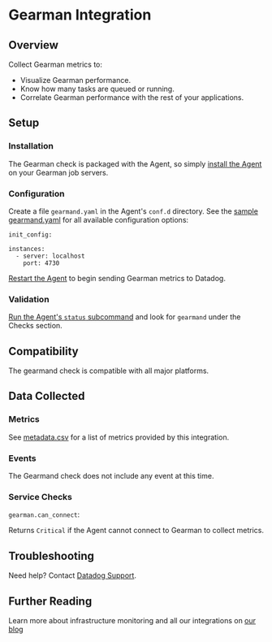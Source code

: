 # Gearman Integration

## Overview

Collect Gearman metrics to:

* Visualize Gearman performance.
* Know how many tasks are queued or running.
* Correlate Gearman performance with the rest of your applications.

## Setup
### Installation

The Gearman check is packaged with the Agent, so simply [install the Agent](https://app.datadoghq.com/account/settings#agent) on your Gearman job servers.

### Configuration

Create a file `gearmand.yaml` in the Agent's `conf.d` directory. See the [sample gearmand.yaml](https://github.com/DataDog/integrations-core/blob/master/gearmand/conf.yaml.example) for all available configuration options:

```
init_config:

instances:
  - server: localhost
    port: 4730
```

[Restart the Agent](https://docs.datadoghq.com/agent/faq/agent-commands/#start-stop-restart-the-agent) to begin sending Gearman metrics to Datadog.

### Validation

[Run the Agent's `status` subcommand](https://docs.datadoghq.com/agent/faq/agent-commands/#agent-status-and-information) and look for `gearmand` under the Checks section.

## Compatibility

The gearmand check is compatible with all major platforms.

## Data Collected
### Metrics

See [metadata.csv](https://github.com/DataDog/integrations-core/blob/master/gearmand/metadata.csv) for a list of metrics provided by this integration.

### Events
The Gearmand check does not include any event at this time.

### Service Checks

`gearman.can_connect`:

Returns `Critical` if the Agent cannot connect to Gearman to collect metrics.

## Troubleshooting
Need help? Contact [Datadog Support](http://docs.datadoghq.com/help/).

## Further Reading
Learn more about infrastructure monitoring and all our integrations on [our blog](https://www.datadoghq.com/blog/)

